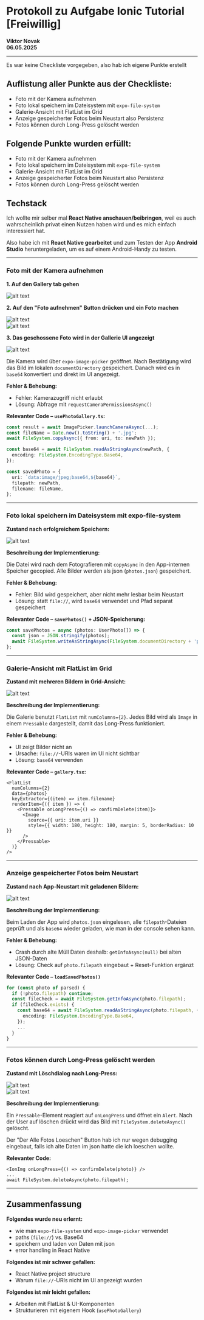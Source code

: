 # Protokoll zu Aufgabe Ionic Tutorial [Freiwillig] 

**Viktor Novak** \
**06.05.2025** 

---

Es war keine Checkliste vorgegeben, also hab ich eigene Punkte erstellt

## Auflistung aller Punkte aus der Checkliste:

- Foto mit der Kamera aufnehmen  
- Foto lokal speichern im Dateisystem mit `expo-file-system`  
- Galerie-Ansicht mit FlatList im Grid  
- Anzeige gespeicherter Fotos beim Neustart also Persistenz  
- Fotos können durch Long-Press gelöscht werden  


## Folgende Punkte wurden erfüllt:

- Foto mit der Kamera aufnehmen  
- Foto lokal speichern im Dateisystem mit `expo-file-system`  
- Galerie-Ansicht mit FlatList im Grid  
- Anzeige gespeicherter Fotos beim Neustart also Persistenz  
- Fotos können durch Long-Press gelöscht werden  


## Techstack

Ich wollte mir selber mal **React Native anschauen/beibringen**, weil es auch wahrscheinlich privat einen Nutzen haben wird und es mich einfach interessiert hat.

Also habe ich mit **React Native gearbeitet** und zum Testen der App **Android Studio** heruntergeladen, um es auf einem Android-Handy zu testen.

---

### Foto mit der Kamera aufnehmen

**1. Auf den Gallery tab gehen**

![alt text](screenshots/image.png)


**2. Auf den "Foto aufnehmen" Button drücken und ein Foto machen**

![alt text](screenshots/image-1.png) \
![alt text](screenshots/image-2.png)

**3. Das geschossene Foto wird in der Gallerie UI angezeigt**

![alt text](screenshots/image-3.png)

Die Kamera wird über `expo-image-picker` geöffnet. Nach Bestätigung wird das Bild im lokalen `documentDirectory` gespeichert. Danach wird es in `base64` konvertiert und direkt im UI angezeigt.

**Fehler & Behebung:**

- Fehler: Kamerazugriff nicht erlaubt  
- Lösung: Abfrage mit `requestCameraPermissionsAsync()`

**Relevanter Code – `usePhotoGallery.ts`:**

```ts
const result = await ImagePicker.launchCameraAsync(...);
const fileName = Date.now().toString() + '.jpg';
await FileSystem.copyAsync({ from: uri, to: newPath });

const base64 = await FileSystem.readAsStringAsync(newPath, {
  encoding: FileSystem.EncodingType.Base64,
});

const savedPhoto = {
  uri: `data:image/jpeg;base64,${base64}`,
  filepath: newPath,
  filename: fileName,
};
```

---

### Foto lokal speichern im Dateisystem mit expo-file-system

**Zustand nach erfolgreichem Speichern:**

![alt text](screenshots/image-3.png)

**Beschreibung der Implementierung:**

Die Datei wird nach dem Fotografieren mit `copyAsync` in den App-internen Speicher gecopied. Alle Bilder werden als json (`photos.json`) gespeichert.

**Fehler & Behebung:**

- Fehler: Bild wird gespeichert, aber nicht mehr lesbar beim Neustart  
- Lösung: statt `file://`, wird `base64` verwendet und Pfad separat gespeichert

**Relevanter Code – `savePhotos()` + JSON-Speicherung:**

```ts
const savePhotos = async (photos: UserPhoto[]) => {
  const json = JSON.stringify(photos);
  await FileSystem.writeAsStringAsync(FileSystem.documentDirectory + 'photos.json', json);
};
```

---


### Galerie-Ansicht mit FlatList im Grid

**Zustand mit mehreren Bildern in Grid-Ansicht:**

![alt text](screenshots/image-4.png)

**Beschreibung der Implementierung:**

Die Galerie benutzt `FlatList` mit `numColumns={2}`. Jedes Bild wird als `Image` in einem `Pressable` dargestellt, damit das Long-Press funktioniert.

**Fehler & Behebung:**

- UI zeigt Bilder nicht an  
- Ursache: `file://`-URIs waren im UI nicht sichtbar  
- Lösung: `base64` verwenden

**Relevanter Code – `gallery.tsx`:**

```tsx
<FlatList
  numColumns={2}
  data={photos}
  keyExtractor={(item) => item.filename}
  renderItem={({ item }) => (
    <Pressable onLongPress={() => confirmDelete(item)}>
      <Image
        source={{ uri: item.uri }}
        style={{ width: 180, height: 180, margin: 5, borderRadius: 10 }}
      />
    </Pressable>
  )}
/>
```

---

### Anzeige gespeicherter Fotos beim Neustart

**Zustand nach App-Neustart mit geladenen Bildern:**

![alt text](screenshots/image-5.png)


**Beschreibung der Implementierung:**

Beim Laden der App wird `photos.json` eingelesen, alle `filepath`-Dateien geprüft und als `base64` wieder geladen, wie man in der console sehen kann.

**Fehler & Behebung:**

- Crash durch alte Müll Daten deshalb: `getInfoAsync(null)` bei alten JSON-Daten  
- Lösung: Check auf `photo.filepath` eingebaut + Reset-Funktion ergänzt

**Relevanter Code – `loadSavedPhotos()`**

```ts
for (const photo of parsed) {
  if (!photo.filepath) continue;
  const fileCheck = await FileSystem.getInfoAsync(photo.filepath);
  if (fileCheck.exists) {
    const base64 = await FileSystem.readAsStringAsync(photo.filepath, {
      encoding: FileSystem.EncodingType.Base64,
    });
    ...
  }
}
```

---

### Fotos können durch Long-Press gelöscht werden

**Zustand mit Löschdialog nach Long-Press:**

![alt text](screenshots/image-6.png) \
![alt text](screenshots/image-7.png)

**Beschreibung der Implementierung:**

Ein `Pressable`-Element reagiert auf `onLongPress` und öffnet ein `Alert`. Nach der User auf löschen drückt wird das Bild mit `FileSystem.deleteAsync()` gelöscht.

Der "Der Alle Fotos Loeschen" Button hab ich nur wegen debugging eingebaut, falls ich alte Daten im json hatte die ich loeschen wollte.

**Relevanter Code:**

```tsx
<IonImg onLongPress={() => confirmDelete(photo)} />
...
await FileSystem.deleteAsync(photo.filepath);
```

---


## Zusammenfassung

**Folgendes wurde neu erlernt:**

- wie man `expo-file-system` und `expo-image-picker` verwendet  
- paths (`file://`) vs. Base64  
- speichern und laden von Daten mit json 
- error handling in React Native

**Folgendes ist mir schwer gefallen:**

- React Native project structure
- Warum `file://`-URIs nicht im UI angezeigt wurden  


**Folgendes ist mir leicht gefallen:**

- Arbeiten mit FlatList & UI-Komponenten  
- Strukturieren mit eigenem Hook (`usePhotoGallery`)
